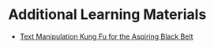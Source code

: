 ﻿# Additional Learning Materials

- [Text Manipulation Kung Fu for the Aspiring Black Belt](https://CodeOrbit.dev/blog/text-manipulation)
